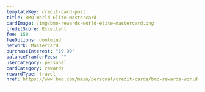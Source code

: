 ```yaml
---
templateKey: credit-card-post
title: BMO World Elite Mastercard
cardImage: /img/bmo-rewards-world-elite-mastercard.png
creditScore: Excellent
fee: 150
feeOptions: dontmind
network: Mastercard
purchaseInterest: "19.99"
balanceTranferFees: ""
userCategory: personal
cardCategory: rewards
rewardType: travel
href: https://www.bmo.com/main/personal/credit-cards/bmo-rewards-world-elite-mastercard/
---
```

